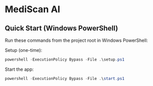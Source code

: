 # MediScan AI

## Quick Start (Windows PowerShell)

Run these commands from the project root in Windows PowerShell:

Setup (one-time):
```powershell
powershell -ExecutionPolicy Bypass -File .\setup.ps1
```

Start the app:
```powershell
powershell -ExecutionPolicy Bypass -File .\start.ps1
```
